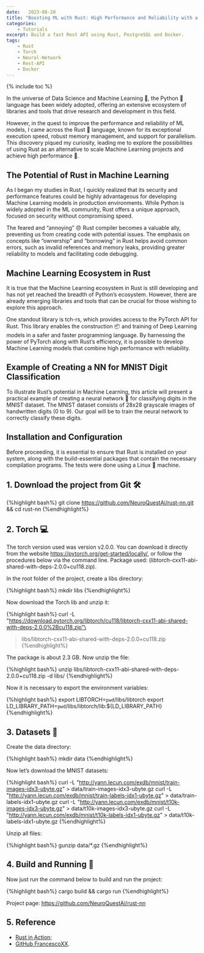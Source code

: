 ```yaml
---
date:   2023-08-20
title: "Boosting ML with Rust: High Performance and Reliability with a Neural Network Example"
categories: 
    - Tutorials
excerpt: Build a fast Rest API using Rust, PostgreSQL and Docker.
tags: 
    - Rust
    - Torch
    - Neural-Network
    - Rest-API
    - Docker
---
```


{% include toc %}

In the universe of Data Science and Machine Learning 🤖, the Python 🐍 language has been widely adopted, offering an extensive ecosystem of libraries and tools that drive research and development in this field.

However, in the quest to improve the performance and reliability of ML models, I came across the Rust 🦀 language, known for its exceptional execution speed, robust memory management, and support for parallelism. This discovery piqued my curiosity, leading me to explore the possibilities of using Rust as an alternative to scale Machine Learning projects and achieve high performance 🚀.

## The Potential of Rust in Machine Learning

As I began my studies in Rust, I quickly realized that its security and performance features could be highly advantageous for developing Machine Learning models in production environments. While Python is widely adopted in the ML community, Rust offers a unique approach, focused on security without compromising speed.

The feared and “annoying” 😠 Rust compiler becomes a valuable ally, preventing us from creating code with potential issues. The emphasis on concepts like “ownership” and “borrowing” in Rust helps avoid common errors, such as invalid references and memory leaks, providing greater reliability to models and facilitating code debugging.

## Machine Learning Ecosystem in Rust

It is true that the Machine Learning ecosystem in Rust is still developing and has not yet reached the breadth of Python’s ecosystem. However, there are already emerging libraries and tools that can be crucial for those wishing to explore this approach.

One standout library is tch-rs, which provides access to the PyTorch API for Rust. This library enables the construction 📦 and training of Deep Learning models in a safer and faster programming language. By harnessing the power of PyTorch along with Rust’s efficiency, it is possible to develop Machine Learning models that combine high performance with reliability.

## Example of Creating a NN for MNIST Digit Classification

To illustrate Rust’s potential in Machine Learning, this article will present a practical example of creating a neural network 🧠 for classifying digits in the MNIST dataset. The MNIST dataset consists of 28x28 grayscale images of handwritten digits (0 to 9). Our goal will be to train the neural network to correctly classify these digits.

## Installation and Configuration

Before proceeding, it is essential to ensure that Rust is installed on your system, along with the build-essential packages that contain the necessary compilation programs. The tests were done using a Linux 🐧 machine.

## 1. Download the project from Git 🛠️

{%highlight bash%}
git clone https://github.com/NeuroQuestAi/rust-nn.git && cd rust-nn
{%endhighlight%}

## 2. Torch 💻

The torch version used was version v2.0.0. You can download it directly from the website https://pytorch.org/get-started/locally/, or follow the procedures below via the command line. Package used: (libtorch-cxx11-abi-shared-with-deps-2.0.0+cu118.zip).

In the root folder of the project, create a libs directory:

{%highlight bash%}
mkdir libs
{%endhighlight%}

Now download the Torch lib and unzip it:

{%highlight bash%}
curl -L \
  "https://download.pytorch.org/libtorch/cu118/libtorch-cxx11-abi-shared-with-deps-2.0.0%2Bcu118.zip"\
  > libs/libtorch-cxx11-abi-shared-with-deps-2.0.0+cu118.zip
{%endhighlight%}

The package is about 2.3 GB. Now unzip the file:

{%highlight bash%}
unzip libs/libtorch-cxx11-abi-shared-with-deps-2.0.0+cu118.zip -d libs/
{%endhighlight%}

Now it is necessary to export the environment variables:

{%highlight bash%}
export LIBTORCH=`pwd`/libs/libtorch
export LD_LIBRARY_PATH=`pwd`/libs/libtorch/lib:${LD_LIBRARY_PATH}
{%endhighlight%}

## 3. Datasets 📁

Create the data directory:

{%highlight bash%}
mkdir data
{%endhighlight%}

Now let’s download the MNIST datasets:

{%highlight bash%}
curl -L "http://yann.lecun.com/exdb/mnist/train-images-idx3-ubyte.gz" > data/train-images-idx3-ubyte.gz
curl -L "http://yann.lecun.com/exdb/mnist/train-labels-idx1-ubyte.gz" > data/train-labels-idx1-ubyte.gz
curl -L "http://yann.lecun.com/exdb/mnist/t10k-images-idx3-ubyte.gz" > data/t10k-images-idx3-ubyte.gz
curl -L "http://yann.lecun.com/exdb/mnist/t10k-labels-idx1-ubyte.gz" > data/t10k-labels-idx1-ubyte.gz
{%endhighlight%}

Unzip all files:

{%highlight bash%}
gunzip data/*.gz
{%endhighlight%}

## 4. Build and Running 🚀

Now just run the command below to build and run the project:

{%highlight bash%}
cargo build && cargo run
{%endhighlight%}

Project page: https://github.com/NeuroQuestAi/rust-nn

## 5. Reference

  *  <a href="https://www.manning.com/books/rust-in-action" target="_blank">Rust in Action</a>;
  *  <a href="https://github.com/FrancescoXX" target="_blank">GitHub FrancescoXX</a>.
